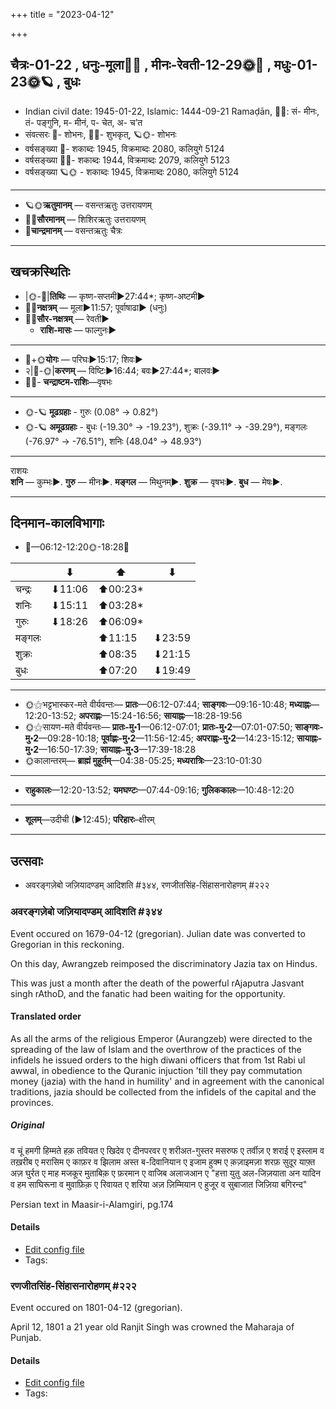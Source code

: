 +++
title = "2023-04-12"

+++
## चैत्रः-01-22  ,  धनुः-मूला🌛🌌  ,  मीनः-रेवती-12-29🌞🌌  ,  मधुः-01-23🌞🪐  ,  बुधः
- Indian civil date: 1945-01-22, Islamic: 1444-09-21 Ramaḍān, 🌌🌞: सं- मीनः, तं- पङ्गुनि, म- मीनं, प- चेत, अ- च’त
- संवत्सरः 🌛- शोभनः, 🌌🌞- शुभकृत्, 🪐🌞- शोभनः
- वर्षसङ्ख्या 🌛- शकाब्दः 1945, विक्रमाब्दः 2080, कलियुगे 5124
- वर्षसङ्ख्या 🌌🌞- शकाब्दः 1944, विक्रमाब्दः 2079, कलियुगे 5123
- वर्षसङ्ख्या 🪐🌞 - शकाब्दः 1945, विक्रमाब्दः 2080, कलियुगे 5124
___________________
- 🪐🌞**ऋतुमानम्** — वसन्तऋतुः उत्तरायणम्
- 🌌🌞**सौरमानम्** — शिशिरऋतुः उत्तरायणम्
- 🌛**चान्द्रमानम्** — वसन्तऋतुः चैत्रः
___________________


## खचक्रस्थितिः
- |🌞-🌛|**तिथिः** — कृष्ण-सप्तमी►27:44*; कृष्ण-अष्टमी►  
- 🌌🌛**नक्षत्रम्** — मूला►11:57; पूर्वाषाढा► (धनुः)  
- 🌌🌞**सौर-नक्षत्रम्** — रेवती►  
  - **राशि-मासः** — फाल्गुनः► 
___________________
- 🌛+🌞**योगः** — परिघः►15:17; शिवः►  
- २|🌛-🌞|**करणम्** — विष्टिः►16:44; बवः►27:44*; बालवः►  
- 🌌🌛- **चन्द्राष्टम-राशिः**—वृषभः  
___________________
- 🌞-🪐 **मूढग्रहाः** - गुरुः (0.08° → 0.82°)
- 🌞-🪐 **अमूढग्रहाः** - बुधः (-19.30° → -19.23°), शुक्रः (-39.11° → -39.29°), मङ्गलः (-76.97° → -76.51°), शनिः (48.04° → 48.93°)
___________________
राशयः  
**शनि** — कुम्भः►. **गुरु** — मीनः►. **मङ्गल** — मिथुनम्►. **शुक्र** — वृषभः►. **बुध** — मेषः►. 
___________________


## दिनमान-कालविभागाः
- 🌅—06:12-12:20🌞-18:28🌇  

|      |⬇     |⬆     |⬇     |
|------|-----|-----|------|
|चन्द्रः|⬇11:06 |⬆00:23*|     |
|शनिः   |⬇15:11 |⬆03:28*|     |
|गुरुः  |⬇18:26 |⬆06:09*|     |
|मङ्गलः |     |⬆11:15 |⬇23:59 |
|शुक्रः |     |⬆08:35 |⬇21:15 |
|बुधः   |     |⬆07:20 |⬇19:49 |
___________________
- 🌞⚝भट्टभास्कर-मते वीर्यवन्तः— **प्रातः**—06:12-07:44; **साङ्गवः**—09:16-10:48; **मध्याह्नः**—12:20-13:52; **अपराह्णः**—15:24-16:56; **सायाह्नः**—18:28-19:56  
- 🌞⚝सायण-मते वीर्यवन्तः— **प्रातः-मु॰1**—06:12-07:01; **प्रातः-मु॰2**—07:01-07:50; **साङ्गवः-मु॰2**—09:28-10:18; **पूर्वाह्णः-मु॰2**—11:56-12:45; **अपराह्णः-मु॰2**—14:23-15:12; **सायाह्नः-मु॰2**—16:50-17:39; **सायाह्नः-मु॰3**—17:39-18:28  
- 🌞कालान्तरम्— **ब्राह्मं मुहूर्तम्**—04:38-05:25; **मध्यरात्रिः**—23:10-01:30  
___________________
- **राहुकालः**—12:20-13:52; **यमघण्टः**—07:44-09:16; **गुलिककालः**—10:48-12:20  
___________________
- **शूलम्**—उदीची (►12:45); **परिहारः**–क्षीरम्  
___________________

## उत्सवाः
- अवरङ्गज़ेबो जज़ियादण्डम् आदिशति #३४४, रणजीतसिंह-सिंहासनारोहणम् #२२२
### अवरङ्गज़ेबो जज़ियादण्डम् आदिशति #३४४

Event occured on 1679-04-12 (gregorian). Julian date was converted to Gregorian in this reckoning. 

On this day, Awrangzeb reimposed the discriminatory Jazia tax on Hindus.

This was just a month after the death of the powerful rAjaputra Jasvant singh rAthoD, and the fanatic had been waiting for the opportunity.

#### Translated order
As all the arms of the religious Emperor (Aurangzeb) were directed to the spreading of the law of Islam and the overthrow of the practices of the infidels he issued orders to the high diwani officers that from 1st Rabi ul awwal, in obedience to the Quranic injuction 'till they pay commutation money (jazia) with the hand in humility' and in agreement with the canonical traditions, jazia should be collected from the infidels of the capital and the provinces.

##### Original
व चूं हमगी हिम्मते हक़ तवियत ए खिदेव ए दीनपरवर ए शरीअत-गुस्तर मसरुफ ए तर्वीज़ ए शराई ए इस्लाम व तख़रीब ए  मरासिम ए काफ़र व झिलाम अस्त ब-दिवानियान ए इजाम हुक्म ए क़ज़ाइमज़ा शरफ़ सुदूर याफ़्त अज़ घुर्रत ए माह मजकूर मुताबिक़ ए फ़रमान ए वाजिब अलाजआन  ए "हत्ता युतु अल-जिज़याता अन यादिन व हम साघिरूना व मुवाफ़िक़ ए रिवायत ए शरिया अज़ ज़िम्मियान ए  हुजूर व सुबाजात जिज़िया बगिरन्द"

Persian text in Maasir-i-Alamgiri, pg.174

#### Details
- [Edit config file](https://github.com/jyotisham/adyatithi/blob/master/mahApuruSha/xatra-later/julian/day/04/02/awrangazebo_jaziya-daNDam_Adishati.toml)
- Tags: 


### रणजीतसिंह-सिंहासनारोहणम् #२२२

Event occured on 1801-04-12 (gregorian). 

April 12, 1801 a 21 year old Ranjit Singh was crowned the Maharaja of Punjab.

#### Details
- [Edit config file](https://github.com/jyotisham/adyatithi/blob/master/mahApuruSha/xatra-later/gregorian/day/04/12/raNajIta-siMha-siMhAsanArohaNam.toml)
- Tags: 


